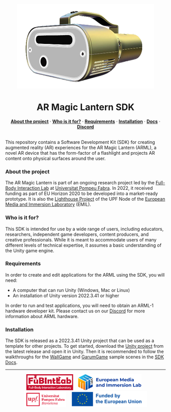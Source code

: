 <p align="center">
  <img src="./arml-website/static/arml1-render.png" />
</p>

<h1 align="center">
  AR Magic Lantern SDK
</h1>


<p align="center">
  <a href="#abouttheproject"><strong>About the project</strong></a> ·
  <a href="#whoisitfor"><strong>Who is it for?</strong></a> ·
  <a href="#requirements"><strong>Requirements</strong></a> ·
   <a href="#requirements"><strong>Installation</strong></a> ·
  <a href="https://fubilab.github.io/arml-sdk/"><strong>Docs</strong></a> ·
  <a href="https://discord.gg/zWZT3yKf4q"><strong>Discord</strong></a>
</p>
<br/>
This repository contains a Software Development Kit (SDK) for creating augmented reality (AR) experiences for the AR Magic Lantern (ARML), a novel AR device that has the form-factor of a flashlight and projects AR content onto physical surfaces around the user. 

### About the project

The AR Magic Lantern is part of an ongoing research project led by the [Full-Body Interaction Lab](https://www.upf.edu/web/fubintlab) at [Universitat Pompeu Fabra](https://www.upf.edu/). In 2022, it received funding as part of EU Horizon 2020 to be developed into a market-ready prototype. It is also the [Lighthouse Project](https://emil-xr.eu/lighthouse-projects/upf-ar-magic-lantern/) of the UPF Node of the [European Media and Immersion Laboratory](https://emil-xr.eu) (EMIL).

### Who is it for?

This SDK is intended for use by a wide range of users, including educators, researchers, independent game developers, content producers, and creative professionals. While it is meant to accommodate users of many different levels of technical expertise, it assumes a basic understanding of the Unity game engine.

### Requirements

In order to create and edit applications for the ARML using the SDK, you will need:
-	A computer that can run Unity (Windows, Mac or Linux)
-	An installation of Unity version 2022.3.41 or higher

In order to run and test applications, you will need to obtain an ARML-1 hardware developer kit. Please contact us on our [Discord](https://discord.gg/zWZT3yKf4q) for more information about ARML hardware.

### Installation

The SDK is released as a 2022.3.41 Unity project that can be used as a template for other projects. To get started, download the [Unity project](https://github.com/fubilab/arml-sdk/releases/download/pre-release/unity-arml-sdk-v0.1.0.zip) from the latest release and open it in Unity. Then it is recommended to follow the walkthroughs for the [WallGame](https://fubilab.github.io/arml-sdk/WallGame) and [GarumGame](https://fubilab.github.io/arml-sdk/GarumGame) sample scenes in the [SDK Docs](https://fubilab.github.io/arml-sdk/).

<hr size="1">
<p align="center">
<a href="https://www.upf.edu/web/fubintlab">
<img src="./arml-website/static/FubIntLab.jpg" height="50" margin="5"/></a>
&nbsp;&nbsp;
<a href="https://emil-xr.eu">
<img src="./arml-website/static/emil-logo.png" height="50"/></a>
&nbsp;&nbsp;
<a href="https://upf.edu">
<img src="./arml-website/static/UPF.png" height="50"/></a>
&nbsp;&nbsp;
<img src="./arml-website/static/funded-by-the-eu.png" height="50" />
</p>